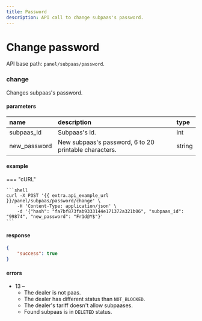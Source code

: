```yaml
---
title: Password
description: API call to change subpaas's password.
---
```


# Change password

API base path: `panel/subpaas/password`.

### change 

Changes subpaas's password.

#### parameters

| name | description | type|
| :------ | :------ | :----- |
| subpaas_id | Subpaas's id. | int |
| new_password | New subpaas's password, 6 to 20 printable characters. | string |

#### example

=== "cURL"

    ```shell
    curl -X POST '{{ extra.api_example_url }}/panel/subpaas/password/change' \
        -H 'Content-Type: application/json' \ 
        -d '{"hash": "fa7bf873fab9333144e171372a321b06", "subpaas_id": "99874", "new_password": "Fr1d@Y$"}'
    ```

#### response

```json
{
    "success": true
}
```

#### errors

* 13 –
    * The dealer is not paas.
    * The dealer has different status than `NOT_BLOCKED`.
    * The dealer's tariff doesn't allow subpaases.
    * Found subpaas is in `DELETED` status.

